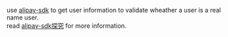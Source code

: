use [alipay-sdk](https://www.npmjs.com/package/alipay-sdk) to get user information to validate wheather a user is a real name user. <br>
read [alipay-sdk探究](http://ciuji.me/#/post/10) for more information.
